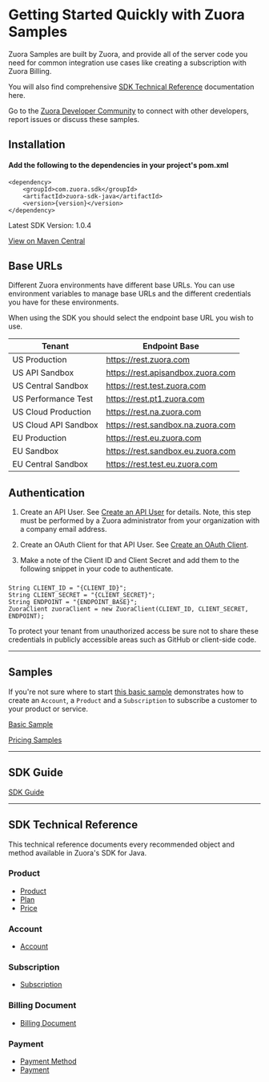 
# Getting Started Quickly with Zuora Samples
Zuora Samples are built by Zuora, and provide all of the server code you need for common integration use cases like creating a subscription with Zuora Billing.

You will also find comprehensive [SDK Technical Reference](/README.md#sdk-technical-reference) documentation here.

Go to the [Zuora Developer Community](https://community.zuora.com/communities/community-home?CommunityKey=e2a932b4-50c4-4019-a3e8-362e38714df3) to connect with other developers, report issues or discuss these samples.

## Installation
#### Add the following to the dependencies in your project's pom.xml

```
<dependency>
    <groupId>com.zuora.sdk</groupId>
    <artifactId>zuora-sdk-java</artifactId>
    <version>{version}</version>
</dependency>
```

Latest SDK Version: 1.0.4

[View on Maven Central](https://search.maven.org/artifact/com.zuora.sdk/zuora-sdk-java)

## Base URLs
Different Zuora environments have different base URLs. You can use environment variables to manage base URLs and the different credentials you have for these environments.

When using the SDK you should select the endpoint base URL you wish to use.

| Tenant | Endpoint Base |
| --- | --- |
| US Production | https://rest.zuora.com |
| US API Sandbox | https://rest.apisandbox.zuora.com |
| US Central Sandbox | https://rest.test.zuora.com |
| US Performance Test | https://rest.pt1.zuora.com |
| US Cloud Production | https://rest.na.zuora.com |
| US Cloud API Sandbox | https://rest.sandbox.na.zuora.com |
| EU Production | https://rest.eu.zuora.com |
| EU Sandbox | https://rest.sandbox.eu.zuora.com |
| EU Central Sandbox | https://rest.test.eu.zuora.com |

## Authentication
1. Create an API User. See [Create an API User](https://knowledgecenter.zuora.com/Billing/Tenant_Management/A_Administrator_Settings/Manage_Users/Create_an_API_User) for details. Note, this step must be performed by a Zuora administrator from your organization with a company email address.

2. Create an OAuth Client for that API User. See [Create an OAuth Client](https://knowledgecenter.zuora.com/Billing/Tenant_Management/A_Administrator_Settings/Manage_Users#Create_an_OAuth_Client_for_a_User).

3. Make a note of the Client ID and Client Secret and add them to the following snippet in your code to authenticate. 

###
```
String CLIENT_ID = "{CLIENT_ID}";
String CLIENT_SECRET = "{CLIENT_SECRET}";
String ENDPOINT = "{ENDPOINT_BASE}";
ZuoraClient zuoraClient = new ZuoraClient(CLIENT_ID, CLIENT_SECRET, ENDPOINT);
```
To protect your tenant from unauthorized access be sure not to share these credentials in publicly accessible areas such as GitHub or client-side code.

<hr />

## Samples
If you're not sure where to start [this basic sample](src/main/java/com/zuora/sdk/core/example/CreateAccountWithSubscription.java) demonstrates how to create an `Account`, a `Product` and a `Subscription` to subscribe a customer to your product or service.

[Basic Sample](src/main/java/com/zuora/sdk/core/example/CreateAccountWithSubscription.java)

[Pricing Samples](src/main/java/com/zuora/sdk/core/example/PlanItemExamples.java)
<hr />

## SDK Guide
[SDK Guide](https://www.zuora.com/developer/sdks/)


<hr />

## SDK Technical Reference

This technical reference documents every recommended object and method available in Zuora's SDK for Java.

### Product
* [Product](doc/product-api.md)
* [Plan](doc/plan-api.md)
* [Price](doc/price-api.md)

### Account
* [Account](doc/account-api.md)

### Subscription
* [Subscription](doc/subscription-api.md)

### Billing Document
* [Billing Document](doc/billing-document-api.md)

### Payment
* [Payment Method](doc/payment-method-api.md)
* [Payment](doc/payment-api.md)
